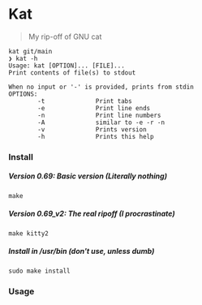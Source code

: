 # Kat
> My rip-off of GNU cat

```
kat git/main
❯ kat -h
Usage: kat [OPTION]... [FILE]...
Print contents of file(s) to stdout

When no input or '-' is provided, prints from stdin
OPTIONS:
        -t              Print tabs
        -e              Print line ends
        -n              Print line numbers
        -A              similar to -e -r -n
        -v              Prints version
        -h              Prints this help
```

### Install
##### Version 0.69: Basic version (Literally nothing)
``` 
make 
```


##### Version 0.69_v2: The real ripoff (I procrastinate)
```
make kitty2
```

##### Install in /usr/bin (don't use, unless dumb)
```
sudo make install
```

### Usage


